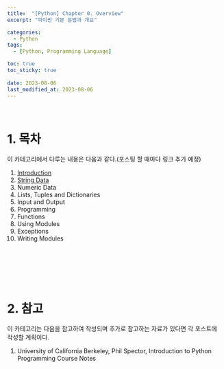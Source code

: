 ```yaml
---
title:  "[Python] Chapter 0. Overview"
excerpt: "파이썬 기본 문법과 개요"

categories:
  - Python
tags:
  - [Python, Programming Language]

toc: true
toc_sticky: true
 
date: 2023-08-06
last_modified_at: 2023-08-06
---
```


&nbsp;

# 1. 목차
이 카테고리에서 다루는 내용은 다음과 같다.(포스팅 할 때마다 링크 추가 예정)
1. [Introduction](https://shine-loi.github.io/python/202308067/)
2. [String Data](https://shine-loi.github.io/python/202308068/)
3. Numeric Data
4. Lists, Tuples and Dictionaries
5. Input and Output
6. Programming
7. Functions
8. Using Modules
9. Exceptions
10. Writing Modules

&nbsp;

&nbsp;

&nbsp;

# 2. 참고
이 카테고리는 다음을 참고하여 작성되며 추가로 참고하는 자료가 있다면 각 포스트에 작성할 계획이다.
1. University of California Berkeley, Phil Spector, Introduction to Python Programming Course Notes

